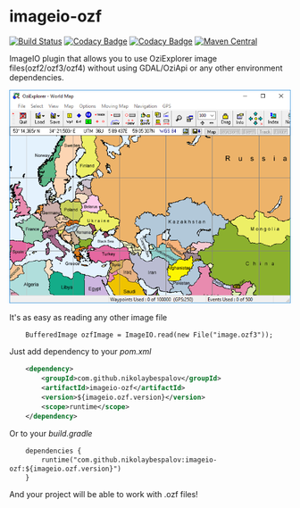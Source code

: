# imageio-ozf
[![Build Status](https://travis-ci.org/nikolaybespalov/imageio-ozf.svg?branch=master)](https://travis-ci.org/nikolaybespalov/imageio-ozf)
[![Codacy Badge](https://api.codacy.com/project/badge/Coverage/9637e139b6704e2dbd2e206c2405cd0e)](https://www.codacy.com/app/nikolaybespalov/imageio-ozf)
[![Codacy Badge](https://api.codacy.com/project/badge/Grade/9637e139b6704e2dbd2e206c2405cd0e)](https://www.codacy.com/app/nikolaybespalov/imageio-ozf)
[![Maven Central](https://maven-badges.herokuapp.com/maven-central/com.github.nikolaybespalov/imageio-ozf/badge.svg)](https://maven-badges.herokuapp.com/maven-central/com.github.nikolaybespalov/imageio-ozf)


ImageIO plugin that allows you to use OziExplorer image files(ozf2/ozf3/ozf4) without using GDAL/OziApi or any other environment dependencies.

![OziExplorer](README.png "OziExplorer")

It's as easy as reading any other image file
```
    BufferedImage ozfImage = ImageIO.read(new File("image.ozf3"));
```
Just add dependency to your _pom.xml_
```xml
    <dependency>
        <groupId>com.github.nikolaybespalov</groupId>
        <artifactId>imageio-ozf</artifactId>
        <version>${imageio.ozf.version}</version>
        <scope>runtime</scope>
    </dependency>
```
Or to your _build.gradle_
```
    dependencies {
        runtime("com.github.nikolaybespalov:imageio-ozf:${imageio.ozf.version}")
    }
```
And your project will be able to work with .ozf files!
